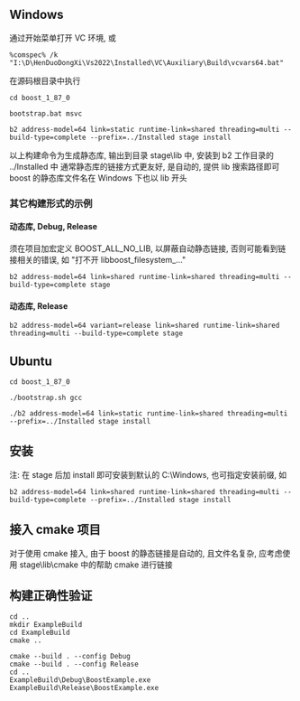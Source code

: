 ## Windows

通过开始菜单打开 VC 环境, 或

```
%comspec% /k "I:\D\HenDuoDongXi\Vs2022\Installed\VC\Auxiliary\Build\vcvars64.bat"
```

在源码根目录中执行

```
cd boost_1_87_0

bootstrap.bat msvc

b2 address-model=64 link=static runtime-link=shared threading=multi --build-type=complete --prefix=../Installed stage install
```

以上构建命令为生成静态库, 输出到目录 stage\lib 中, 安装到 b2 工作目录的 ../Installed 中
通常静态库的链接方式更友好, 是自动的, 提供 lib 搜索路径即可
boost 的静态库文件名在 Windows 下也以 lib 开头

### 其它构建形式的示例

#### 动态库, Debug, Release

须在项目加宏定义 BOOST_ALL_NO_LIB, 以屏蔽自动静态链接, 否则可能看到链接相关的错误, 如 "打不开 libboost_filesystem_..."

```
b2 address-model=64 link=shared runtime-link=shared threading=multi --build-type=complete stage
```

#### 动态库, Release

```
b2 address-model=64 variant=release link=shared runtime-link=shared threading=multi --build-type=complete stage
```

## Ubuntu

```
cd boost_1_87_0

./bootstrap.sh gcc

./b2 address-model=64 link=static runtime-link=shared threading=multi --prefix=../Installed stage install
```

## 安装

注: 在 stage 后加 install 即可安装到默认的 C:\Windows, 也可指定安装前缀, 如

```
b2 address-model=64 link=shared runtime-link=shared threading=multi --build-type=complete --prefix=../Installed stage install
```

## 接入 cmake 项目

对于使用 cmake 接入, 由于 boost 的静态链接是自动的, 且文件名复杂, 应考虑使用 stage\lib\cmake 中的帮助 cmake 进行链接

## 构建正确性验证

```
cd ..
mkdir ExampleBuild
cd ExampleBuild
cmake ..

cmake --build . --config Debug
cmake --build . --config Release
cd ..
ExampleBuild\Debug\BoostExample.exe
ExampleBuild\Release\BoostExample.exe

```

